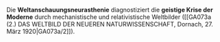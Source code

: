 
Die **Weltanschauungsneurasthenie** diagnostiziert die **geistige Krise der Moderne** durch mechanistische und relativistische Weltbilder ([[GA073a (2.) DAS WELTBILD DER NEUEREN NATURWISSENSCHAFT, Dornach, 27. März 1920|GA073a/2]]).
